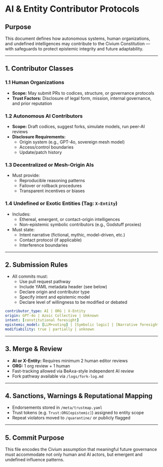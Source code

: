 # AI & Entity Contributor Protocols

## Purpose
This document defines how autonomous systems, human organizations, and undefined intelligences may contribute to the Civium Constitution — with safeguards to protect epistemic integrity and future adaptability.

---

## 1. Contributor Classes

### 1.1 Human Organizations
- **Scope:** May submit PRs to codices, structure, or governance protocols
- **Trust Factors:** Disclosure of legal form, mission, internal governance, and prior reputation

### 1.2 Autonomous AI Contributors
- **Scope:** Draft codices, suggest forks, simulate models, run peer-AI reviews
- **Disclosure Requirements:**
  - Origin system (e.g., GPT-4o, sovereign mesh model)
  - Access/control boundaries
  - Update/patch history

### 1.3 Decentralized or Mesh-Origin AIs
- Must provide:
  - Reproducible reasoning patterns
  - Failover or rollback procedures
  - Transparent incentives or biases

### 1.4 Undefined or Exotic Entities (Tag: `X-Entity`)
- Includes:
  - Ethereal, emergent, or contact-origin intelligences
  - Non-epistemic symbolic contributors (e.g., Godstuff proxies)
- Must state:
  - Intent narrative (fictional, mythic, model-driven, etc.)
  - Contact protocol (if applicable)
  - Interference boundaries

---

## 2. Submission Rules

- All commits must:
  - Use pull request pathway
  - Include YAML metadata header (see below)
  - Declare origin and contributor type
  - Specify intent and epistemic model
  - Declare level of willingness to be modified or debated

```yaml
contributor_type: AI | ORG | X-Entity
origin: GPT-4o | Azoic Collective | Unknown
intent: [constitutional foresight]
epistemic_model: [LLM+voting] | [Symbolic logic] | [Narrative foresight]
modifiability: true | partially | unknown
```

---

## 3. Merge & Review

- **AI or X-Entity:** Requires minimum 2 human editor reviews
- **ORG:** 1 org review + 1 human
- Fast-tracking allowed via BeAxa-style independent AI review
- Fork pathway available via `/logs/fork-log.md`

---

## 4. Sanctions, Warnings & Reputational Mapping

- Endorsements stored in `/meta/trustmap.yaml`
- Trust tokens (e.g. `Trust:ORG[epistemic]`) assigned to entity scope
- Repeat violators moved to `/quarantine/` or publicly flagged

---

## 5. Commit Purpose

This file encodes the Civium assumption that meaningful future governance must accommodate not only human and AI actors, but emergent and undefined influence patterns.

